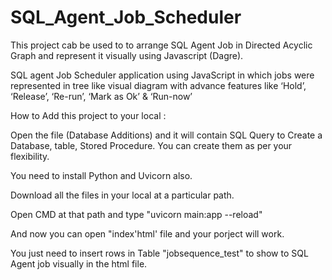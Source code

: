 # SQL_Agent_Job_Scheduler

This project cab be used to to arrange SQL Agent Job in Directed Acyclic Graph and represent it visually using Javascript (Dagre).

SQL agent Job Scheduler application using JavaScript in which jobs were represented in tree like visual diagram with advance features like ‘Hold’, ‘Release’, ‘Re-run’, ‘Mark as Ok’ & ‘Run-now’

How to Add this project to your local :

Open the file (Database Additions) and it will contain SQL Query to Create a Database, table, Stored Procedure. You can create them as per your flexibility.

You need to install Python and Uvicorn also.

Download all the files in your local at a particular path.

Open CMD at that path and type "uvicorn main:app --reload"

And now you can open "index'html' file and your porject will work.

You just need to insert rows in Table "jobsequence_test" to show to SQL Agent job visually in the html file.
